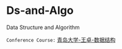 # Ds-and-Algo
Data Structure and Algorithm

`Conference Course:`
[青岛大学-王卓-数据结构](https://www.bilibili.com/read/cv2306631/)
